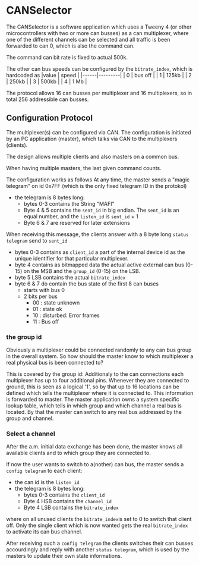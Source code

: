 # CANSelector

The CANSelector is a software application which uses a Tweeny 4 (or other microcontrollers with two or more can busses) as a can multiplexer, where one of the different channels can be selected and all traffic is been forwarded to can 0, which is also the command can. 

The command can bit rate is fixed to actual 500k.

The other can bus speeds can be configured by the `bitrate_index`, which is hardcoded as
|value | speed   |
|------|---------|
| 0    | bus off |
| 1    | 125kb   |
| 2    | 250kb   |
| 3    | 500kb   |
| 4    | 1 Mb    |

The protocol allows 16 can busses per multiplexer and 16 multiplexers, so in total 256 addressible can busses.


## Configuration Protocol

The multiplexer(s) can be configured via CAN. The configuration is initiated by an PC application (master), which talks via CAN to the multiplexers (clients).

The design allows multiple clients and also masters on a common bus.

When having multiple masters, the last given command counts.


The configuration works as follows
At any time, the master sends a "magic telegram" on id 0x7FF (which is the only fixed telegram ID in the protokol)
* the telegram is 8 bytes long:
  * bytes 0-3 contains the String "MAFI"
  * Byte 4 & 5 contains the `sent_id` in big endian. The `sent_id` is an equal number, and the `listen_id` is `sent_id` + 1
  * Byte 6 & 7 are reserved for later extensions

When receiving this message, the clients answer with a 8 byte long `status telegram` send to `sent_id`
* bytes 0-3 contains as `client_id` a part of the internal device id as the unique identifier for that particular multiplexer.
* byte 4 contains as bitmapped data the actual active external can bus (0-15) on the MSB and the `group_id` (0-15) on the LSB.
* byte 5 LSB contains the actual `bitrate_index`
* byte 6 & 7 do contain the bus state of the first 8 can buses
  * starts with bus 0
  * 2 bits per bus
    * 00 : state unknown
    * 01 : state ok
    * 10 : disturbed: Error frames
    * 11 : Bus off

### the group id
Obviously a multiplexer could be connected randomly to any can bus group in the overall system. So how should the master know to which multiplexer a real physical bus is been connected to?

This is covered by the group id: Additionaly to the can connections each multiplexer has up to four additional pins. Whenever they are connected to ground, this is seen as a logical '1', so by that up to 16 locations can be defined which tells the multiplexer where it is connected to. This information is forwarded to master. The master application owns a system specific lookup table, which tells in which group and which channel a real bus is located. By that the master can switch to any real bus addressed by the group and channel.

### Select a channel
After the a.m. initial data exchange has been done, the master knows all available clients and to which group they are connected to. 

If now the user wants to switch to a(nother) can bus, the master sends a `config telegram` to each client:
* the can id is the `listen_id`
* the telegram is 8 bytes long:
  * bytes 0-3 contains the `client_id`
  * Byte 4 HSB contains the `channel_id` 
  * Byte 4 LSB contains the `bitrate_index`

where on all unused clients the `bitrate_index`is set to 0 to switch that client off. Only the single client which is now wanted gets the real `bitrate_index` to activate its can bus channel.

After receiving such a `config telegram` the clients switches their can busses accourdingly and reply with another `status telegram`, which is used by the masters to update their own state informations.

